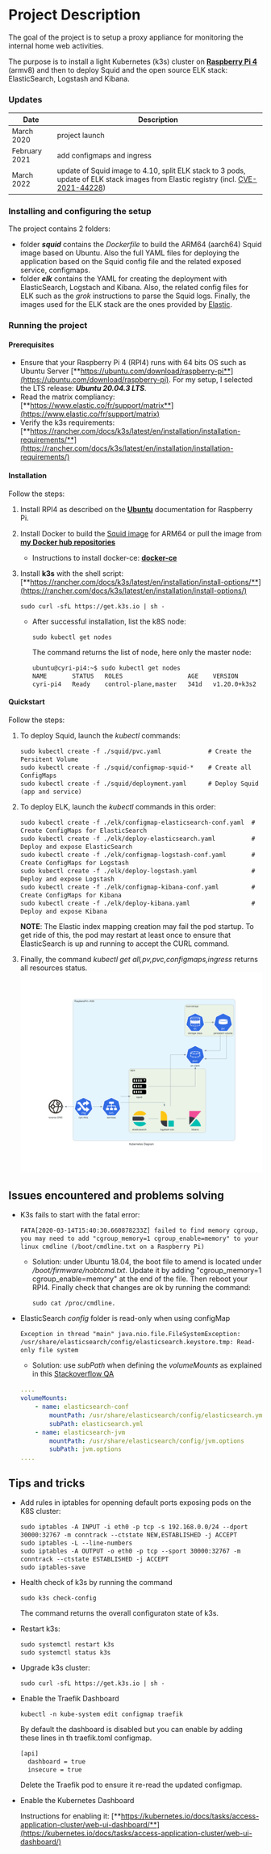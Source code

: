 # Project Description

The goal of the project is to setup a proxy appliance for monitoring the internal home web activities.

The purpose is to install a light Kubernetes (k3s) cluster on [**Raspberry Pi 4**](https://www.raspberrypi.org) (armv8) and then to deploy Squid and the open source ELK stack: ElasticSearch, Logstash and Kibana. 

### Updates

| Date | Description |
| --- | --- |
| March 2020 | project launch |
| February 2021 | add configmaps and ingress |
| March 2022 | update of Squid image to 4.10, split ELK stack to 3 pods, update of ELK stack images from Elastic registry (incl. [CVE-2021-44228](https://cve.mitre.org/cgi-bin/cvename.cgi?name=2021-44228)) |


### Installing and configuring the setup

The project contains 2 folders:

* folder ***squid*** contains the *Dockerfile* to build the ARM64 (aarch64)  Squid image based on Ubuntu. Also the full YAML files for deploying the application based on the Squid config file and the related exposed service, configmaps.
* folder ***elk*** contains the YAML for creating the deployment with ElasticSearch, Logstach and Kibana. Also, the related config files for ELK such as the *grok* instructions to parse the Squid logs. Finally, the images used for the ELK stack are the ones provided by [Elastic](https://www.docker.elastic.co/).

### Running the project

#### Prerequisites
- Ensure that your Raspberry Pi 4 (RPI4) runs with 64 bits OS such as Ubuntu Server [**https://ubuntu.com/download/raspberry-pi**](https://ubuntu.com/download/raspberry-pi). For my setup, I selected the LTS release: ***Ubuntu 20.04.3 LTS***.
- Read the matrix compliancy: [**https://www.elastic.co/fr/support/matrix**](https://www.elastic.co/fr/support/matrix)
- Verify the k3s requirements: [**https://rancher.com/docs/k3s/latest/en/installation/installation-requirements/**](https://rancher.com/docs/k3s/latest/en/installation/installation-requirements/)

#### Installation

Follow the steps:

1. Install RPI4 as described on the [**Ubuntu**](https://ubuntu.com/download/raspberry-pi/thank-you) documentation for Raspberry Pi.
2. Install Docker to build the [Squid image](squid/centos7/README.md) for ARM64 or pull the image from [**my Docker hub repositories**](https://hub.docker.com/r/cyrriv/)
    * Instructions to install docker-ce: [**docker-ce**](https://docs.docker.com/install/linux/docker-ce/ubuntu/)
3. Install **k3s** with the shell script: 
    [**https://rancher.com/docs/k3s/latest/en/installation/install-options/**](https://rancher.com/docs/k3s/latest/en/installation/install-options/)
    ``` 
    sudo curl -sfL https://get.k3s.io | sh -
    ``` 

    * After successful installation, list the k8S node:
        ``` 
        sudo kubectl get nodes
        ``` 
        The command returns the list of node, here only the master node:
         ``` 
        ubuntu@cyri-pi4:~$ sudo kubectl get nodes
        NAME       STATUS   ROLES                  AGE    VERSION
        cyri-pi4   Ready    control-plane,master   341d   v1.20.0+k3s2
         ``` 

#### Quickstart

Follow the steps:

1. To deploy Squid, launch the *kubectl* commands:
    ```
    sudo kubectl create -f ./squid/pvc.yaml             # Create the Persitent Volume
    sudo kubectl create -f ./squid/configmap-squid-*    # Create all ConfigMaps
    sudo kubectl create -f ./squid/deployment.yaml      # Deploy Squid (app and service)
    ```
2. To deploy ELK, launch the *kubectl* commands in this order:
    ```
    sudo kubectl create -f ./elk/configmap-elasticsearch-conf.yaml  # Create ConfigMaps for ElasticSearch
    sudo kubectl create -f ./elk/deploy-elasticsearch.yaml          # Deploy and expose ElasticSearch
    sudo kubectl create -f ./elk/configmap-logstash-conf.yaml       # Create ConfigMaps for Logstash
    sudo kubectl create -f ./elk/deploy-logstash.yaml               # Deploy and expose Logstash
    sudo kubectl create -f ./elk/configmap-kibana-conf.yaml         # Create ConfigMaps for Kibana
    sudo kubectl create -f ./elk/deploy-kibana.yaml                 # Deploy and expose Kibana
    ```
    **NOTE**: The Elastic index mapping creation may fail the pod startup. To get ride of this, the pod may restart at least once to ensure that ElasticSearch is up and running to accept the CURL command.

3. Finally, the command *kubectl get all,pv,pvc,configmaps,ingress* returns all resources status.
    ![Kubernetes Diagram](./kubernetes_diagram.png)
    

## Issues encountered and problems solving

* K3s fails to start with the fatal error:
    ```
    FATA[2020-03-14T15:40:30.660878233Z] failed to find memory cgroup, you may need to add "cgroup_memory=1 cgroup_enable=memory" to your linux cmdline (/boot/cmdline.txt on a Raspberry Pi)
    ```
    - Solution: under Ubuntu 18.04, the boot file to amend is located under */boot/firmware/nobtcmd.txt*. Update it by adding "cgroup_memory=1 cgroup_enable=memory" at the end of the file. Then reboot your RPI4. Finally check that changes are ok by running the command: 
        ```
        sudo cat /proc/cmdline.
        ```
* ElasticSearch *config* folder is read-only when using configMap
    ````
    Exception in thread "main" java.nio.file.FileSystemException: /usr/share/elasticsearch/config/elasticsearch.keystore.tmp: Read-only file system
    ````
    - Solution: use *subPath* when defining the *volumeMounts* as explained in this [Stackoverflow QA](https://stackoverflow.com/questions/57373670/elasticsearch-yml-is-read-only-when-loaded-using-kubernetes-configmap)
    ````yaml
    ....
    volumeMounts:
        - name: elasticsearch-conf
            mountPath: /usr/share/elasticsearch/config/elasticsearch.yml
            subPath: elasticsearch.yml
        - name: elasticsearch-jvm
            mountPath: /usr/share/elasticsearch/config/jvm.options
            subPath: jvm.options
    ....
    ````


## Tips and tricks

* Add rules in iptables for openning default ports exposing pods on the K8S cluster:
    ```
    sudo iptables -A INPUT -i eth0 -p tcp -s 192.168.0.0/24 --dport 30000:32767 -m conntrack --ctstate NEW,ESTABLISHED -j ACCEPT
    sudo iptables -L --line-numbers
    sudo iptables -A OUTPUT -o eth0 -p tcp --sport 30000:32767 -m conntrack --ctstate ESTABLISHED -j ACCEPT
    sudo iptables-save
    ```

* Health check of k3s by running the command
    ```
    sudo k3s check-config
    ```
    The command returns the overall configuraton state of k3s.

* Restart k3s:
    ```
    sudo systemctl restart k3s
    sudo systemctl status k3s
    ```
* Upgrade k3s cluster:
    ```
    sudo curl -sfL https://get.k3s.io | sh -
    ```
* Enable the Traefik Dashboard
    ```
    kubectl -n kube-system edit configmap traefik
    ```
    By default the dashboard is disabled but you can enable by
    adding these lines in th traefik.toml configmap.
    ````
    [api]
      dashboard = true
      insecure = true
    ````
    Delete the Traefik pod to ensure it re-read the updated configmap.

* Enable the Kubernetes Dashboard
    
    Instructions for enabling it: [**https://kubernetes.io/docs/tasks/access-application-cluster/web-ui-dashboard/**](https://kubernetes.io/docs/tasks/access-application-cluster/web-ui-dashboard/)
    
